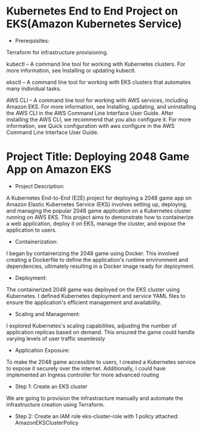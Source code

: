 # Kubernetes End to End Project on EKS(Amazon Kubernetes Service)

- Prerequisites:

Terraform for infrastructure provisioning.

kubectl – A command line tool for working with Kubernetes clusters. For more information, see Installing or updating kubectl.

eksctl – A command line tool for working with EKS clusters that automates many individual tasks.

AWS CLI – A command line tool for working with AWS services, including Amazon EKS. For more information, see Installing, updating, and uninstalling the AWS CLI in the AWS Command Line Interface User Guide. After installing the AWS CLI, we recommend that you also configure it. For more information, see Quick configuration with aws configure in the AWS Command Line Interface User Guide.

#  Project Title: Deploying 2048 Game App on Amazon EKS

- Project Description:

A Kubernetes End-to-End (E2E) project for deploying a 2048 game app on Amazon Elastic Kubernetes Service (EKS) involves setting up, deploying, and managing the popular 2048 game application on a Kubernetes cluster running on AWS EKS. This project aims to demonstrate how to containerize a web application, deploy it on EKS, manage the cluster, and expose the application to users.

- Containerization:

I began by containerizing the 2048 game using Docker. This involved creating a Dockerfile to define the application's runtime environment and dependencies, ultimately resulting in a Docker image ready for deployment.

- Deployment:

The containerized 2048 game was deployed on the EKS cluster using Kubernetes. I defined Kubernetes deployment and service YAML files to ensure the application's efficient management and availability.

- Scaling and Management:

I explored Kubernetes's scaling capabilities, adjusting the number of application replicas based on demand. This ensured the game could handle varying levels of user traffic seamlessly

- Application Exposure:

To make the 2048 game accessible to users, I created a Kubernetes service to expose it securely over the internet. Additionally, I could have implemented an Ingress controller for more advanced routing

- Step 1: Create an EKS cluster

We are going to provision the infrastracture manually and automate the infrastructure creation using Terraform.

- Step 2: Create an IAM role eks-cluster-role with 1 policy attached: AmazonEKSClusterPolicy

